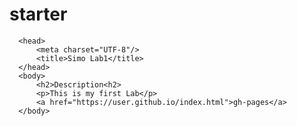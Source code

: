 # starter
<!DOCTYPE html>
<html>

      <head>
          <meta charset="UTF-8"/>
          <title>Simo Lab1</title>
      </head>
      <body>
          <h2>Description<h2>
          <p>This is my first Lab</p>
          <a href="https://user.github.io/index.html">gh-pages</a>
      </body>


</html>
